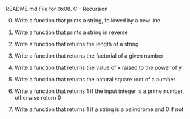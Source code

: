 README.md File for 0x08. C - Recursion

0. Write a function that prints a string, followed by a new line

1. Write a function that prints a string in reverse

2. Write a function that returns the length of a string

3. Write a function that returns the factorial of a given number

4. Write a function that returns the value of x raised to the power of y

5. Write a function that returns the natural square root of a number

6. Write a function that returns 1 if the input integer is a prime number, otherwise return 0

7. Write a function that returns 1 if a string is a palindrome and 0 if not